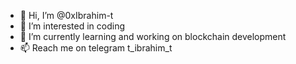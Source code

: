 - 👋 Hi, I’m @0xIbrahim-t
- 👀 I’m interested in coding
- 🌱 I’m currently learning and working on blockchain development
- 📫 Reach me on telegram t_ibrahim_t

<!---
0xIbrahim-t/0xIbrahim-t is a ✨ special ✨ repository because its `README.md` (this file) appears on your GitHub profile.
You can click the Preview link to take a look at your changes.
--->
